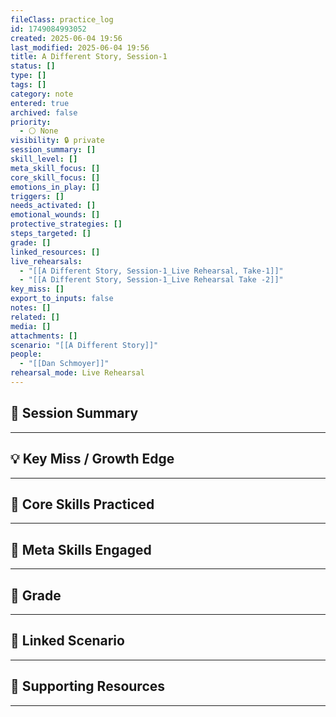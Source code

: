 ```yaml
---
fileClass: practice_log
id: 1749084993052
created: 2025-06-04 19:56
last_modified: 2025-06-04 19:56
title: A Different Story, Session-1
status: []
type: []
tags: []
category: note
entered: true
archived: false
priority:
  - ⚪ None
visibility: 🔒 private
session_summary: []
skill_level: []
meta_skill_focus: []
core_skill_focus: []
emotions_in_play: []
triggers: []
needs_activated: []
emotional_wounds: []
protective_strategies: []
steps_targeted: []
grade: []
linked_resources: []
live_rehearsals:
  - "[[A Different Story, Session-1_Live Rehearsal, Take-1]]"
  - "[[A Different Story, Session-1_Live Rehearsal Take -2]]"
key_miss: []
export_to_inputs: false
notes: []
related: []
media: []
attachments: []
scenario: "[[A Different Story]]"
people:
  - "[[Dan Schmoyer]]"
rehearsal_mode: Live Rehearsal
---
```


## 📝 Session Summary  
---  


## 💡 Key Miss / Growth Edge  
---  


## 🧠 Core Skills Practiced  
---  

  
## 🧭 Meta Skills Engaged  
---  


## 🎯 Grade  
---  


## 📎 Linked Scenario  
---  


## 🔗 Supporting Resources  
---  
